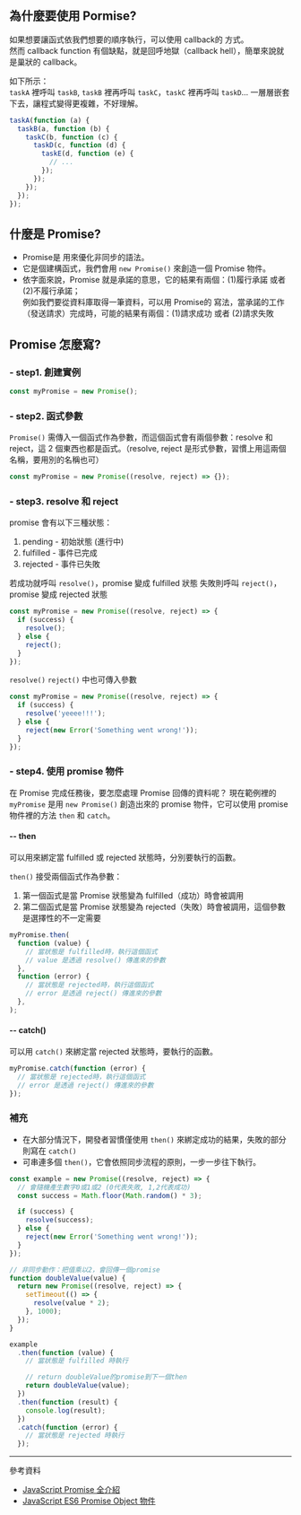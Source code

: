 ## 為什麼要使用 Pormise?

如果想要讓函式依我們想要的順序執行，可以使用 callback的 方式。\
然而 callback function 有個缺點，就是回呼地獄（callback hell），簡單來說就是巢狀的 callback。

如下所示：\
`taskA` 裡呼叫 `taskB`, `taskB` 裡再呼叫 `taskC`，`taskC` 裡再呼叫 `taskD`...
一層層嵌套下去，讓程式變得更複雜，不好理解。

```javascript
taskA(function (a) {
  taskB(a, function (b) {
    taskC(b, function (c) {
      taskD(c, function (d) {
        taskE(d, function (e) {
          // ...
        });
      });
    });
  });
});
```

## 什麼是 Promise?

- Promise是 用來優化非同步的語法。
- 它是個建構函式，我們會用 `new Promise()` 來創造一個 Promise 物件。
- 依字面來說，Promise 就是承諾的意思，它的結果有兩個：(1)履行承諾 或者 (2)不履行承諾；\
  例如我們要從資料庫取得一筆資料，可以用 Promise的 寫法，當承諾的工作（發送請求）完成時，可能的結果有兩個：(1)請求成功 或者 (2)請求失敗

## Promise 怎麼寫?

### - step1. 創建實例

```javascript
const myPromise = new Promise();
```

### - step2. 函式參數

`Promise()` 需傳入一個函式作為參數，而這個函式會有兩個參數：resolve 和 reject，這 2 個東西也都是函式。（resolve, reject 是形式參數，習慣上用這兩個名稱，要用別的名稱也可）

```javascript
const myPromise = new Promise((resolve, reject) => {});
```

### - step3. resolve 和 reject

promise 會有以下三種狀態：

1. pending - 初始狀態 (進行中)
2. fulfilled - 事件已完成
3. rejected - 事件已失敗

若成功就呼叫 `resolve()`，promise 變成 fulfilled 狀態
失敗則呼叫 `reject()`，promise 變成 rejected 狀態

```javascript
const myPromise = new Promise((resolve, reject) => {
  if (success) {
    resolve();
  } else {
    reject();
  }
});
```

`resolve()` `reject()` 中也可傳入參數

```javascript
const myPromise = new Promise((resolve, reject) => {
  if (success) {
    resolve('yeeee!!!');
  } else {
    reject(new Error('Something went wrong!'));
  }
});
```

### - step4. 使用 promise 物件

在 Promise 完成任務後，要怎麼處理 Promise 回傳的資料呢？
現在範例裡的 `myPromise` 是用 `new Promise()` 創造出來的 promise 物件，它可以使用 promise 物件裡的方法 `then` 和 `catch`。

#### -- then

可以用來綁定當 fulfilled 或 rejected 狀態時，分別要執行的函數。

`then()` 接受兩個函式作為參數：

1.  第一個函式是當 Promise 狀態變為 fulfilled（成功）時會被調用
2.  第二個函式是當 Promise 狀態變為 rejected（失敗）時會被調用，這個參數是選擇性的不一定需要

```javascript
myPromise.then(
  function (value) {
    // 當狀態是 fulfilled時，執行這個函式
    // value 是透過 resolve() 傳進來的參數
  },
  function (error) {
    // 當狀態是 rejected時，執行這個函式
    // error 是透過 reject() 傳進來的參數
  },
);
```

#### -- catch()

可以用 `catch()` 來綁定當 rejected 狀態時，要執行的函數。

```javascript
myPromise.catch(function (error) {
  // 當狀態是 rejected時，執行這個函式
  // error 是透過 reject() 傳進來的參數
});
```

### 補充

- 在大部分情況下，開發者習慣僅使用 `then()` 來綁定成功的結果，失敗的部分則寫在 `catch()`
- 可串連多個 `then()`，它會依照同步流程的原則，一步一步往下執行。

```javascript
const example = new Promise((resolve, reject) => {
  // 會隨機產生數字0或1或2 (0代表失敗, 1,2代表成功)
  const success = Math.floor(Math.random() * 3);

  if (success) {
    resolve(success);
  } else {
    reject(new Error('Something went wrong!'));
  }
});

// 非同步動作：把值乘以2，會回傳一個promise
function doubleValue(value) {
  return new Promise((resolve, reject) => {
    setTimeout(() => {
      resolve(value * 2);
    }, 1000);
  });
}

example
  .then(function (value) {
    // 當狀態是 fulfilled 時執行

    // return doubleValue的promise到下一個then
    return doubleValue(value);
  })
  .then(function (result) {
    console.log(result);
  })
  .catch(function (error) {
    // 當狀態是 rejected 時執行
  });
```

---

參考資料

- [JavaScript Promise 全介紹](https://www.casper.tw/development/2020/02/16/all-new-promise/)
- [JavaScript ES6 Promise Object 物件](https://www.fooish.com/javascript/ES6/Promise.html)
